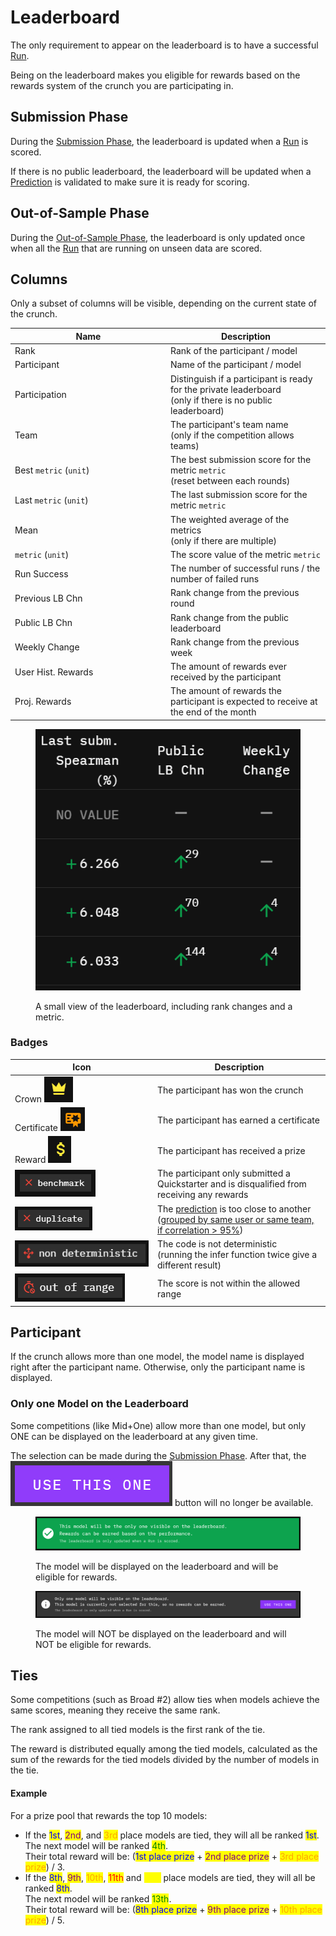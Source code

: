 # Leaderboard

The only requirement to appear on the leaderboard is to have a successful [Run](../../other/glossary.md#run).

Being on the leaderboard makes you eligible for rewards based on the rewards system of the crunch you are participating in.

## Submission Phase

During the [Submission Phase](../../other/glossary.md#submission-phase), the leaderboard is updated when a [Run](../../other/glossary.md#run) is scored.

If there is no public leaderboard, the leaderboard will be updated when a [Prediction](../../other/glossary.md#prediction) is validated to make sure it is ready for scoring.

## Out-of-Sample Phase

During the [Out-of-Sample Phase](../../other/glossary.md#out-of-sample-phase), the leaderboard is only updated once when all the [Run](../../other/glossary.md#run) that are running on unseen data are scored.

## Columns

Only a subset of columns will be visible, depending on the current state of the crunch.

<table><thead><tr><th width="235">Name</th><th>Description</th></tr></thead><tbody><tr><td>Rank</td><td>Rank of the participant / model</td></tr><tr><td>Participant</td><td>Name of the participant / model</td></tr><tr><td>Participation</td><td>Distinguish if a participant is ready for the private leaderboard<br>(only if there is no public leaderboard)</td></tr><tr><td>Team</td><td>The participant's team name<br>(only if the competition allows teams)</td></tr><tr><td>Best <code>metric</code> (<code>unit</code>)</td><td>The best submission score for the metric <code>metric</code><br>(reset between each rounds)</td></tr><tr><td>Last <code>metric</code> (<code>unit</code>)</td><td>The last submission score for the metric <code>metric</code></td></tr><tr><td>Mean</td><td>The weighted average of the metrics<br>(only if there are multiple)</td></tr><tr><td><code>metric</code> (<code>unit</code>)</td><td>The score value of the metric <code>metric</code></td></tr><tr><td>Run Success</td><td>The number of successful runs / the number of failed runs</td></tr><tr><td>Previous LB Chn</td><td>Rank change from the previous round</td></tr><tr><td>Public LB Chn</td><td>Rank change from the public leaderboard</td></tr><tr><td>Weekly Change</td><td>Rank change from the previous week</td></tr><tr><td>User Hist. Rewards</td><td>The amount of rewards ever received by the participant</td></tr><tr><td>Proj. Rewards</td><td>The amount of rewards the participant is expected to receive at the end of the month</td></tr></tbody></table>

<figure><img src="../../.gitbook/assets/image (144).png" alt=""><figcaption><p>A small view of the leaderboard, including rank changes and a metric.</p></figcaption></figure>

### Badges

<table><thead><tr><th width="214">Icon</th><th>Description</th></tr></thead><tbody><tr><td>Crown <img src="../../.gitbook/assets/image (133).png" alt="" data-size="original"></td><td>The participant has won the crunch</td></tr><tr><td>Certificate <img src="../../.gitbook/assets/image (134).png" alt=""></td><td>The participant has earned a certificate</td></tr><tr><td>Reward <img src="../../.gitbook/assets/image (137).png" alt=""></td><td>The participant has received a prize</td></tr><tr><td><img src="../../.gitbook/assets/image (138).png" alt="" data-size="original"></td><td>The participant only submitted a Quickstarter and is disqualified from receiving any rewards</td></tr><tr><td><img src="../../.gitbook/assets/image (139).png" alt="" data-size="original"></td><td>The <a href="../../other/glossary.md#prediction">prediction</a> is too close to another<br>(<a href="duplicate-predictions.md">grouped by same user or same team, if correlation > 95%</a>)</td></tr><tr><td><img src="../../.gitbook/assets/image (140).png" alt="" data-size="original"></td><td>The code is not deterministic<br>(running the infer function twice give a different result)</td></tr><tr><td><img src="../../.gitbook/assets/image (142).png" alt="" data-size="original"></td><td>The score is not within the allowed range</td></tr></tbody></table>



## Participant

If the crunch allows more than one model, the model name is displayed right after the participant name. Otherwise, only the participant name is displayed.

### Only one Model on the Leaderboard

Some competitions (like Mid+One) allow more than one model, but only ONE can be displayed on the leaderboard at any given time.

The selection can be made during the [Submission Phase](../../other/glossary.md#submission-phase). After that, the <img src="../../.gitbook/assets/image (132).png" alt="" data-size="line"> button will no longer be available.

<figure><img src="../../.gitbook/assets/image (130).png" alt=""><figcaption><p>The model will be displayed on the leaderboard and will be eligible for rewards.</p></figcaption></figure>

<figure><img src="../../.gitbook/assets/image (131).png" alt=""><figcaption><p>The model will NOT be displayed on the leaderboard and will NOT be eligible for rewards.</p></figcaption></figure>

## Ties

Some competitions (such as Broad #2) allow ties when models achieve the same scores, meaning they receive the same rank.

The rank assigned to all tied models is the first rank of the tie.

The reward is distributed equally among the tied models, calculated as the sum of the rewards for the tied models divided by the number of models in the tie.

#### Example

For a prize pool that rewards the top 10 models:

* If the <mark style="color:blue;">1st</mark>, <mark style="color:purple;">2nd</mark>, and <mark style="color:orange;">3rd</mark> place models are tied, they will all be ranked <mark style="color:blue;">1st</mark>.\
  The next model will be ranked <mark style="color:green;">4th</mark>.\
  Their total reward will be: (<mark style="color:blue;">1st place prize</mark> + <mark style="color:purple;">2nd place prize</mark> + <mark style="color:orange;">3rd place prize</mark>) / 3.
* If the <mark style="color:blue;">8th</mark>, <mark style="color:purple;">9th</mark>, <mark style="color:orange;">10th</mark>, <mark style="color:red;">11th</mark> and <mark style="color:yellow;">12th</mark> place models are tied, they will all be ranked <mark style="color:blue;">8th</mark>.\
  The next model will be ranked <mark style="color:green;">13th</mark>.\
  Their total reward will be: (<mark style="color:blue;">8th place prize</mark> + <mark style="color:purple;">9th place prize</mark> + <mark style="color:orange;">10th place prize</mark>) / 5.
